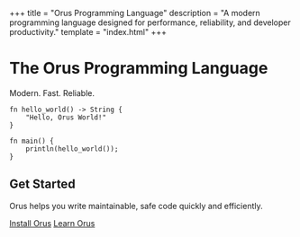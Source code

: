 +++
title = "Orus Programming Language"
description = "A modern programming language designed for performance, reliability, and developer productivity."
template = "index.html"
+++

# The Orus Programming Language

Modern. Fast. Reliable.

```orus
fn hello_world() -> String {
    "Hello, Orus World!"
}

fn main() {
    println(hello_world());
}
```

## Get Started

Orus helps you write maintainable, safe code quickly and efficiently.

[Install Orus](/install/)
[Learn Orus](/learn/)
